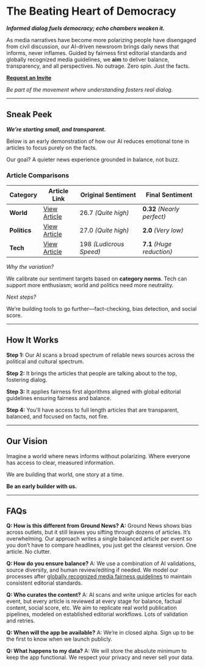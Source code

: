 # The Beating Heart of Democracy

***Informed dialog fuels democracy; echo chambers weaken it.***

As media narratives have become more polarizing people have disengaged from civil discussion, our AI-driven newsroom brings daily news that informs, never inflames. Guided by fairness first editorial standards and globally recognized media guidelines, we **aim** to deliver balance, transparency, and all perspectives.  No outrage. Zero spin. Just the facts.

**[Request an Invite](mailto:james@measured.email?subject=Request%20Invite&body=Can%20you%20send%20me%20an%20invite%2C%20I%20would%20really%20like%20to%20try%20it%20out%3F)**

*Be part of the movement where understanding fosters real dialog.*

---

## Sneak Peek

***We’re starting small, and transparent.***

Below is an early demonstration of how our AI reduces emotional tone in articles to focus purely on the facts.

Our goal? A quieter news experience grounded in balance, not buzz.

### Article Comparisons

| Category     | Article Link                                                    | Original Sentiment     | Final Sentiment          |
| ------------ | --------------------------------------------------------------- | ---------------------- | --------------------------- | 
| **World**    | [View Article](/category/2/article/1435) | 26.7 *(Quite high)*    | **0.32** *(Nearly perfect)* |
| **Politics** | [View Article](/category/1/article/1333) | 27.0 *(Quite high)*    | **2.0** *(Very low)*        | 
| **Tech**     | [View Article](/category/2/article/3350) | 198 *(Ludicrous Speed)* | **7.1** *(Huge reduction)*  |

*Why the variation?*

We calibrate our sentiment targets based on **category norms**. Tech can support more enthusiasm; world and politics need more neutrality.

*Next steps?*

We’re building tools to go further—fact-checking, bias detection, and social score.

--- 

## How It Works

**Step 1:** Our AI scans a broad spectrum of reliable news sources across the political and cultural spectrum.

**Step 2:** It brings the articles that people are talking about to the top, fostering dialog.

**Step 3:** It applies fairness first algorithms aligned with global editorial guidelines ensuring fairness and balance.

**Step 4:** You'll have access to full length articles that are transparent, balanced, and focused on facts, not fire.

--- 

## Our Vision

Imagine a world where news informs without polarizing. Where everyone has access to clear, measured information. 

We are building that world, one story at a time.

**Be an early builder with us.**

--- 

## FAQs

**Q: How is this different from Ground News?**
**A:** Ground News shows bias across outlets, but it still leaves you sifting through dozens of articles. It’s overwhelming. Our approach writes a single balanced article per event so you don’t have to compare headlines, you just get the clearest version. One article. No clutter.

**Q: How do you ensure balance?**
A: We use a combination of AI validations, source diversity, and human review/editing if needed. We model our processes after [globally recognized media fairness guidelines](/static-content/media-fairness-guidelines) to maintain consistent editorial standards.

**Q: Who curates the content?**
A: AI scans and write unique articles for each event, but every article is reviewed at every stage for balance, factual content, social score, etc. We aim to replicate real world publication pipelines, modeled on established editorial workflows. Lots of validation and retries.

**Q: When will the app be available?**
A: We’re in closed alpha. Sign up to be the first to know when we launch publicly.

**Q: What happens to my data?**
A: We will store the absolute minimum to keep the app functional. We respect your privacy and never sell your data.
